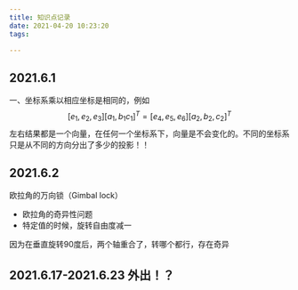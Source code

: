 ```yaml
---
title: 知识点记录
date: 2021-04-20 10:23:20
tags:

---
```


## 2021.6.1

一、坐标系乘以相应坐标是相同的，例如
$$
[e_1,e_2,e_3][a_1,b_1c_1]^T=[e_4,e_5,e_6][a_2,b_2,c_2]^T
$$
左右结果都是一个向量，在任何一个坐标系下，向量是不会变化的。不同的坐标系只是从不同的方向分出了多少的投影！！



## 2021.6.2

欧拉角的万向锁（Gimbal lock）

- 欧拉角的奇异性问题
- 特定值的时候，旋转自由度减一

因为在垂直旋转90度后，两个轴重合了，转哪个都行，存在奇异



## 2021.6.17-2021.6.23 外出！？